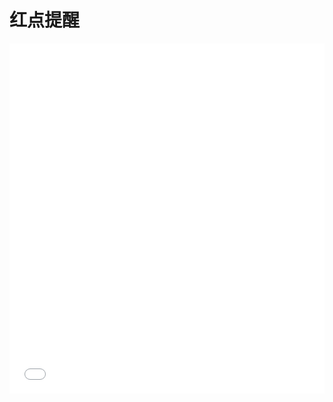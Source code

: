 # 红点提醒

<iframe width="100%" height="560" src="//www.easybui.com/demo/source.html?url=pages/ui/badges&code=full,result" allowfullscreen="allowfullscreen" frameborder="0"></iframe>

